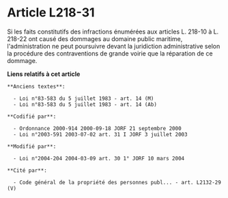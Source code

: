 # Article L218-31

Si les faits constitutifs des infractions énumérées aux articles L. 218-10 à L. 218-22 ont causé des dommages au domaine
public maritime, l'administration ne peut poursuivre devant la juridiction administrative selon la procédure des
contraventions de grande voirie que la réparation de ce dommage.

**Liens relatifs à cet article**

	**Anciens textes**:

	  - Loi n°83-583 du 5 juillet 1983 - art. 14 (M)
	  - Loi n°83-583 du 5 juillet 1983 - art. 14 (Ab)

	**Codifié par**:

	  - Ordonnance 2000-914 2000-09-18 JORF 21 septembre 2000
	  - Loi n°2003-591 2003-07-02 art. 31 I JORF 3 juillet 2003

	**Modifié par**:

	  - Loi n°2004-204 2004-03-09 art. 30 1° JORF 10 mars 2004

	**Cité par**:

	  - Code général de la propriété des personnes publ... - art. L2132-29 (V)
